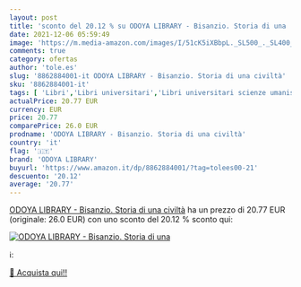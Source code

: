 ```yaml
---
layout: post
title: 'sconto del 20.12 % su ODOYA LIBRARY - Bisanzio. Storia di una   '
date: 2021-12-06 05:59:49
image: 'https://m.media-amazon.com/images/I/51cK5iXBbpL._SL500_._SL400_.jpg'
comments: true
category: ofertas
author: 'tole.es'
slug: '8862884001-it ODOYA LIBRARY - Bisanzio. Storia di una civiltà'
sku: '8862884001-it'
tags: [ 'Libri','Libri universitari','Libri universitari scienze umanistiche','Libri universitari storia','Storia','Storia europea','odoya library', ]
actualPrice: 20.77 EUR
currency: EUR
price: 20.77
comparePrice: 26.0 EUR
prodname: 'ODOYA LIBRARY - Bisanzio. Storia di una civiltà'
country: 'it'
flag: '🇮🇹'
brand: 'ODOYA LIBRARY'
buyurl: 'https://www.amazon.it/dp/8862884001/?tag=tolees00-21'
descuento: '20.12'
average: '20.77'
---
```


[ODOYA LIBRARY - Bisanzio. Storia di una civiltà](https://www.amazon.it/dp/8862884001/?tag=tolees00-21) ha un prezzo di 20.77 EUR (originale: 26.0 EUR) con uno sconto del 20.12 % sconto qui:

[![ODOYA LIBRARY - Bisanzio. Storia di una ](https://m.media-amazon.com/images/I/51cK5iXBbpL._SL500_._SL400_.jpg)](https://www.amazon.it/dp/8862884001/?tag=tolees00-21)

ℹ️:


[🛒 Acquista qui!!](https://www.amazon.it/dp/8862884001/?tag=tolees00-21)
